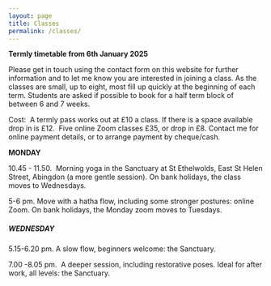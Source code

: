 ```yaml
---
layout: page
title: Classes
permalink: /classes/
---
```

**Termly timetable from 6th January 2025**

Please get in touch using the contact form on this website for further information and to let me know you are interested in joining a class. As the classes are small, up to eight, most fill up quickly at the beginning of each term. Students are asked if possible to book for a half term block of between 6 and 7 weeks.

Cost:&nbsp; A termly pass works out at £10 a class. If there is a space available drop in is £12.&nbsp; Five online Zoom classes £35, or drop in £8. Contact me for online payment details, or to arrange payment by cheque/cash.&nbsp;

**MONDAY**

10\.45 - 11.50.&nbsp; Morning yoga in the Sanctuary at St Ethelwolds, East St Helen Street, Abingdon (a more gentle session). On bank holidays, the class moves to Wednesdays.

5-6 pm. Move with a hatha flow, including some stronger postures: online Zoom. On bank holidays, the Monday zoom moves to Tuesdays.

##### **WEDNESDAY**

5\.15-6.20 pm. A slow flow, beginners welcome: the Sanctuary.

7\.00 -8.05 pm.&nbsp; A deeper session, including restorative poses. Ideal for after work, all levels: the Sanctuary.